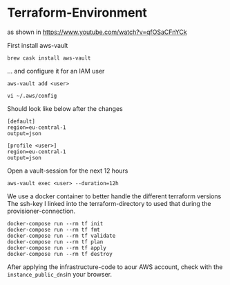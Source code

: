 # Terraform-Environment

as shown in https://www.youtube.com/watch?v=qfOSaCFnYCk

First install aws-vault

`brew cask install aws-vault`

... and configure it for an IAM user

`aws-vault add <user>`

`vi ~/.aws/config`

Should look like below after the changes

```
[default]
region=eu-central-1
output=json

[profile <user>]
region=eu-central-1
output=json
```

Open a vault-session for the next 12 hours

`aws-vault exec <user> --duration=12h`

We use a docker container to better handle the different terraform versions
The ssh-key I linked into the terraform-directory to used that during the provisioner-connection.

```
docker-compose run --rm tf init
docker-compose run --rm tf fmt
docker-compose run --rm tf validate
docker-compose run --rm tf plan
docker-compose run --rm tf apply
docker-compose run --rm tf destroy
```

After applying the infrastructure-code to aour AWS account, check with the `instance_public_dns`in your browser.
